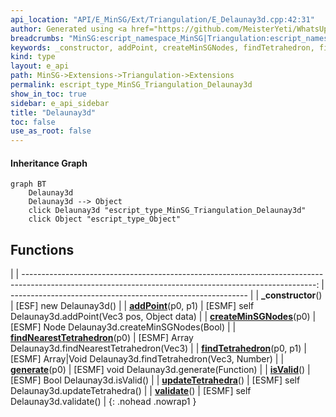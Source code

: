 ```yaml
---
api_location: "API/E_MinSG/Ext/Triangulation/E_Delaunay3d.cpp:42:31"
author: Generated using <a href="https://github.com/MeisterYeti/WhatsUpDoc">WhatsUpDoc</a>
breadcrumbs: "MinSG:escript_namespace_MinSG|Triangulation:escript_namespace_MinSG_Triangulation"
keywords: _constructor, addPoint, createMinSGNodes, findTetrahedron, findNearestTetrahedron, isValid, updateTetrahedra, validate, generate
kind: type
layout: e_api
path: MinSG->Extensions->Triangulation->Extensions
permalink: escript_type_MinSG_Triangulation_Delaunay3d
show_in_toc: true
sidebar: e_api_sidebar
title: "Delaunay3d"
toc: false
use_as_root: false
---
```


#### Inheritance Graph

```mermaid
graph BT
	Delaunay3d
	Delaunay3d --> Object
	click Delaunay3d "escript_type_MinSG_Triangulation_Delaunay3d"
	click Object "escript_type_Object"
```

## Functions

|
| -------------------------------------------------------------------------------------------------------------------------------------------------------: | ----------------------------------------------------------- | 
| **_constructor**()                                                                                                                                       | [ESF] new Delaunay3d()                                      | 
| **[addPoint](classMinSG_1_1Triangulation_1_1Delaunay3d#classMinSG_1_1Triangulation_1_1Delaunay3d_1a9a9b917f4ea394e70225154d546ba4b8)**(p0, p1)           | [ESMF] self Delaunay3d.addPoint(Vec3 pos, Object data)      | 
| **[createMinSGNodes](namespaceMinSG_1_1Triangulation#namespaceMinSG_1_1Triangulation_1abb2efdb8c66239727398361c40178a40)**(p0)                           | [ESMF] Node Delaunay3d.createMinSGNodes(Bool)               | 
| **[findNearestTetrahedron](classMinSG_1_1Triangulation_1_1Delaunay3d#classMinSG_1_1Triangulation_1_1Delaunay3d_1a4291bccb7f52cb75dae4a6a2f25119d2)**(p0) | [ESMF] Array Delaunay3d.findNearestTetrahedron(Vec3)        | 
| **[findTetrahedron](classMinSG_1_1Triangulation_1_1Delaunay3d#classMinSG_1_1Triangulation_1_1Delaunay3d_1a79832e58556d19d6d77650e67457e467)**(p0, p1)    | [ESMF] Array\|Void Delaunay3d.findTetrahedron(Vec3, Number) | 
| **[generate](classMinSG_1_1Triangulation_1_1Delaunay3d#classMinSG_1_1Triangulation_1_1Delaunay3d_1a0914e05dbd55ebe72088d3669d2d7829)**(p0)               | [ESMF] void Delaunay3d.generate(Function)                   | 
| **[isValid](classMinSG_1_1Triangulation_1_1Delaunay3d#classMinSG_1_1Triangulation_1_1Delaunay3d_1a978018a35d7df7c35d7eea23a9d1ac61)**()                  | [ESMF] Bool Delaunay3d.isValid()                            | 
| **[updateTetrahedra](classMinSG_1_1Triangulation_1_1Delaunay3d#classMinSG_1_1Triangulation_1_1Delaunay3d_1aa7d999bc57b6c6317d6d4070bb080cf7)**()         | [ESMF] self Delaunay3d.updateTetrahedra()                   | 
| **[validate](classMinSG_1_1Triangulation_1_1Delaunay3d#classMinSG_1_1Triangulation_1_1Delaunay3d_1a3b21f34d30df3c09b1b6b2f4e72b8f9d)**()                 | [ESMF] self Delaunay3d.validate()                           | 
{: .nohead .nowrap1 }

